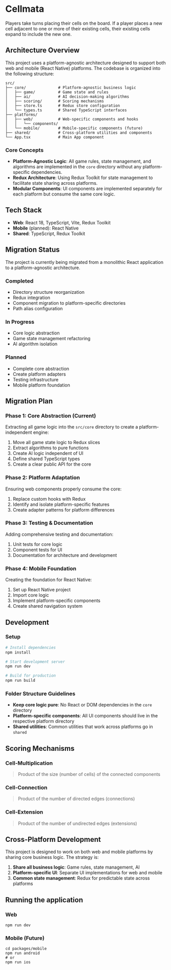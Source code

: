 # Cellmata

Players take turns placing their cells on the board. If a player places a new cell adjacent to one or more of their existing cells, their existing cells expand to include the new one.

## Architecture Overview

This project uses a platform-agnostic architecture designed to support both web and mobile (React Native) platforms. The codebase is organized into the following structure:

```
src/
├── core/              # Platform-agnostic business logic
│   ├── game/          # Game state and rules
│   ├── ai/            # AI decision-making algorithms
│   ├── scoring/       # Scoring mechanisms
│   ├── store.ts       # Redux store configuration
│   └── types.ts       # Shared TypeScript interfaces
├── platforms/
│   ├── web/           # Web-specific components and hooks
│   │   └── components/
│   └── mobile/        # Mobile-specific components (future)
├── shared/            # Cross-platform utilities and components
└── App.tsx            # Main App component
```

### Core Concepts

- **Platform-Agnostic Logic**: All game rules, state management, and algorithms are implemented in the `core` directory without any platform-specific dependencies.
- **Redux Architecture**: Using Redux Toolkit for state management to facilitate state sharing across platforms.
- **Modular Components**: UI components are implemented separately for each platform but consume the same core logic.

## Tech Stack

- **Web**: React 18, TypeScript, Vite, Redux Toolkit
- **Mobile** (planned): React Native
- **Shared**: TypeScript, Redux Toolkit

## Migration Status

The project is currently being migrated from a monolithic React application to a platform-agnostic architecture.

### Completed
- Directory structure reorganization
- Redux integration
- Component migration to platform-specific directories
- Path alias configuration

### In Progress
- Core logic abstraction
- Game state management refactoring
- AI algorithm isolation

### Planned
- Complete core abstraction
- Create platform adapters
- Testing infrastructure
- Mobile platform foundation

## Migration Plan

### Phase 1: Core Abstraction (Current)
Extracting all game logic into the `src/core` directory to create a platform-independent engine:

1. Move all game state logic to Redux slices
2. Extract algorithms to pure functions
3. Create AI logic independent of UI
4. Define shared TypeScript types
5. Create a clear public API for the core

### Phase 2: Platform Adaptation
Ensuring web components properly consume the core:

1. Replace custom hooks with Redux
2. Identify and isolate platform-specific features
3. Create adapter patterns for platform differences

### Phase 3: Testing & Documentation
Adding comprehensive testing and documentation:

1. Unit tests for core logic
2. Component tests for UI
3. Documentation for architecture and development

### Phase 4: Mobile Foundation
Creating the foundation for React Native:

1. Set up React Native project
2. Import core logic
3. Implement platform-specific components
4. Create shared navigation system

## Development

### Setup

```bash
# Install dependencies
npm install

# Start development server
npm run dev

# Build for production
npm run build
```

### Folder Structure Guidelines

- **Keep core logic pure**: No React or DOM dependencies in the `core` directory
- **Platform-specific components**: All UI components should live in the respective platform directory
- **Shared utilities**: Common utilities that work across platforms go in `shared`

## Scoring Mechanisms

### Cell-Multiplication
> Product of the size (number of cells) of the connected components

### Cell-Connection
> Product of the number of directed edges (connections)

### Cell-Extension
> Product of the number of undirected edges (extensions)

## Cross-Platform Development

This project is designed to work on both web and mobile platforms by sharing core business logic. The strategy is:

1. **Share all business logic**: Game rules, state management, AI
2. **Platform-specific UI**: Separate UI implementations for web and mobile
3. **Common state management**: Redux for predictable state across platforms


## Running the application

### Web 
```
npm run dev
```

### Mobile (Future)
```
cd packages/mobile
npm run android
# or
npm run ios
```